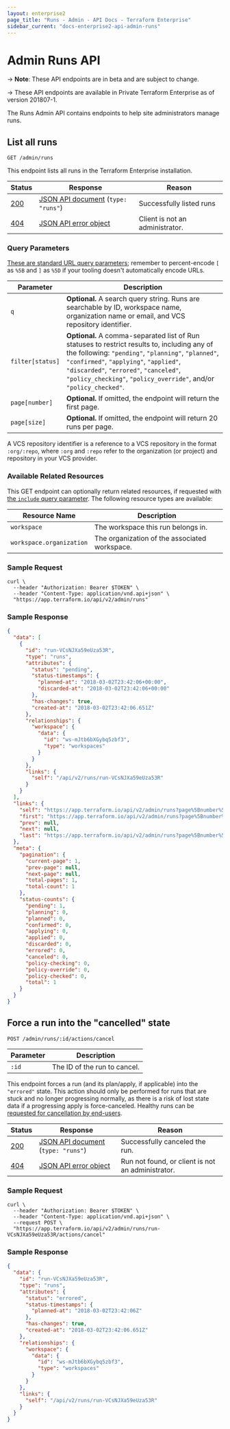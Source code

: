 ```yaml
---
layout: enterprise2
page_title: "Runs - Admin - API Docs - Terraform Enterprise"
sidebar_current: "docs-enterprise2-api-admin-runs"
---
```


# Admin Runs API

-> **Note**: These API endpoints are in beta and are subject to change.

-> These API endpoints are available in Private Terraform Enterprise as of version 201807-1.

The Runs Admin API contains endpoints to help site administrators manage runs.

## List all runs

`GET /admin/runs`

This endpoint lists all runs in the Terraform Enterprise installation.

Status  | Response                               | Reason
--------|----------------------------------------|----------
[200][] | [JSON API document][] (`type: "runs"`) | Successfully listed runs
[404][] | [JSON API error object][]              | Client is not an administrator.

[200]: https://developer.mozilla.org/en-US/docs/Web/HTTP/Status/200
[404]: https://developer.mozilla.org/en-US/docs/Web/HTTP/Status/404
[JSON API document]: https://www.terraform.io/docs/enterprise/api/index.html#json-api-documents
[JSON API error object]: http://jsonapi.org/format/#error-objects

### Query Parameters

[These are standard URL query parameters](../index.html#query-parameters); remember to percent-encode `[` as `%5B` and `]` as `%5D` if your tooling doesn't automatically encode URLs.

Parameter           | Description
--------------------|------------
`q`                 | **Optional.** A search query string. Runs are searchable by ID, workspace name, organization name or email, and VCS repository identifier.
`filter[status]`    | **Optional.** A comma-separated list of Run statuses to restrict results to, including any of the following: `"pending"`, `"planning"`, `"planned"`, `"confirmed"`, `"applying"`, `"applied"`, `"discarded"`, `"errored"`, `"canceled"`, `"policy_checking"`, `"policy_override"`, and/or `"policy_checked"`.
`page[number]`      | **Optional.** If omitted, the endpoint will return the first page.
`page[size]`        | **Optional.** If omitted, the endpoint will return 20 runs per page.

A VCS repository identifier is a reference to a VCS repository in the format `:org/:repo`, where `:org` and `:repo` refer to the organization (or project) and repository in your VCS provider.

### Available Related Resources

This GET endpoint can optionally return related resources, if requested with [the `include` query parameter](../index.html#inclusion-of-related-resources). The following resource types are available:

Resource Name            | Description
-------------------------|------------
`workspace`              | The workspace this run belongs in.
`workspace.organization` | The organization of the associated workspace.

### Sample Request

```shell
curl \
  --header "Authorization: Bearer $TOKEN" \
  --header "Content-Type: application/vnd.api+json" \
  "https://app.terraform.io/api/v2/admin/runs"
```

### Sample Response

```json
{
  "data": [
    {
      "id": "run-VCsNJXa59eUza53R",
      "type": "runs",
      "attributes": {
        "status": "pending",
        "status-timestamps": {
          "planned-at": "2018-03-02T23:42:06+00:00",
          "discarded-at": "2018-03-02T23:42:06+00:00"
        },
        "has-changes": true,
        "created-at": "2018-03-02T23:42:06.651Z"
      },
      "relationships": {
        "workspace": {
          "data": {
            "id": "ws-mJtb6bXGybq5zbf3",
            "type": "workspaces"
          }
        }
      },
      "links": {
        "self": "/api/v2/runs/run-VCsNJXa59eUza53R"
      }
    }
  ],
  "links": {
    "self": "https://app.terraform.io/api/v2/admin/runs?page%5Bnumber%5D=1&page%5Bsize%5D=20",
    "first": "https://app.terraform.io/api/v2/admin/runs?page%5Bnumber%5D=1&page%5Bsize%5D=20",
    "prev": null,
    "next": null,
    "last": "https://app.terraform.io/api/v2/admin/runs?page%5Bnumber%5D=1&page%5Bsize%5D=20"
  },
  "meta": {
    "pagination": {
      "current-page": 1,
      "prev-page": null,
      "next-page": null,
      "total-pages": 1,
      "total-count": 1
    },
    "status-counts": {
      "pending": 1,
      "planning": 0,
      "planned": 0,
      "confirmed": 0,
      "applying": 0,
      "applied": 0,
      "discarded": 0,
      "errored": 0,
      "canceled": 0,
      "policy-checking": 0,
      "policy-override": 0,
      "policy-checked": 0,
      "total": 1
    }
  }
}
```

## Force a run into the "cancelled" state

`POST /admin/runs/:id/actions/cancel`

Parameter | Description
----------|------------
`:id`     | The ID of the run to cancel.

This endpoint forces a run (and its plan/apply, if applicable) into the `"errored"` state. This action should only be performed for runs that are stuck and no longer progressing normally, as there is a risk of lost state data if a progressing apply is force-canceled. Healthy runs can be [requested for cancellation by end-users](../../run/states.html).

Status  | Response                               | Reason
--------|----------------------------------------|----------
[200][] | [JSON API document][] (`type: "runs"`) | Successfully canceled the run.
[404][] | [JSON API error object][]              | Run not found, or client is not an administrator.

[200]: https://developer.mozilla.org/en-US/docs/Web/HTTP/Status/200
[404]: https://developer.mozilla.org/en-US/docs/Web/HTTP/Status/404
[JSON API document]: https://www.terraform.io/docs/enterprise/api/index.html#json-api-documents
[JSON API error object]: http://jsonapi.org/format/#error-objects

### Sample Request

```shell
curl \
  --header "Authorization: Bearer $TOKEN" \
  --header "Content-Type: application/vnd.api+json" \
  --request POST \
  "https://app.terraform.io/api/v2/admin/runs/run-VCsNJXa59eUza53R/actions/cancel"
```

### Sample Response

```json
{
  "data": {
    "id": "run-VCsNJXa59eUza53R",
    "type": "runs",
    "attributes": {
      "status": "errored",
      "status-timestamps": {
        "planned-at": "2018-03-02T23:42:06Z"
      },
      "has-changes": true,
      "created-at": "2018-03-02T23:42:06.651Z"
    },
    "relationships": {
      "workspace": {
        "data": {
          "id": "ws-mJtb6bXGybq5zbf3",
          "type": "workspaces"
        }
      }
    },
    "links": {
      "self": "/api/v2/runs/run-VCsNJXa59eUza53R"
    }
  }
}
```
